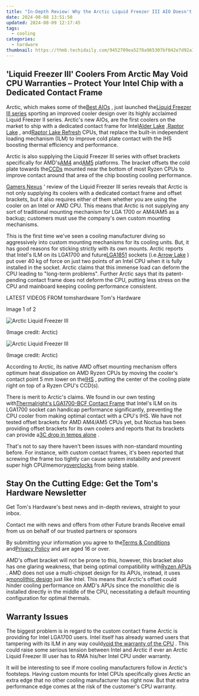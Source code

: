```yaml
---
title: "In-Depth Review: Why the Arctic Liquid Freezer III AIO Doesn't Meet Expectations"
date: 2024-08-08 13:51:50
updated: 2024-08-09 12:17:45
tags:
  - cooling
categories:
  - hardware
thumbnail: https://thmb.techidaily.com/9452709ea5278a965307bf042e7d92a12b881e1c879f75105867000ed51ea454.jpg
---
```


## 'Liquid Freezer III' Coolers From Arctic May Void CPU Warranties – Protect Your Intel Chip with a Dedicated Contact Frame

Arctic, which makes some of the[Best AIOs](https://www.tomshardware.com/best-picks/best-aio-coolers) , just launched the[Liquid Freezer III series](https://www.arctic.de/us/Liquid-Freezer-III-Series) sporting an improved cooler design over its highly acclaimed Liquid Freezer II series. Arctic's new AIOs, are the first coolers on the market to ship with a dedicated contact frame for Intel[Alder Lake](https://www.tomshardware.com/reviews/intel-core-i9-12900k-and-core-i5-12600k-review-retaking-the-gaming-crown) ,[Raptor Lake](https://www.tomshardware.com/reviews/intel-core-i9-13900k-i5-13600k-cpu-review) , and[Raptor Lake Refresh](https://www.tomshardware.com/news/intel-core-i9-14900k-cpu-review) CPUs, that replace the built-in independent loading mechanism (ILM) to improve cold plate contact with the IHS boosting thermal efficiency and performance.

 Arctic is also supplying the Liquid Freezer III series with offset brackets specifically for AMD's[AM4](https://www.tomshardware.com/best-picks/best-amd-b550-motherboards) and[AM5](https://www.tomshardware.com/features/x670-motherboard-overview) platforms. The bracket offsets the cold plate towards the[CCDs](https://www.tomshardware.com/news/amd-recycles-dual-chiplet-ryzen-7000-as-ryzen-5-7600x-cpus) mounted near the bottom of most Ryzen CPUs to improve contact around that area of the chip boosting cooling performance.

[Gamers Nexus](https://www.youtube.com/watch?v=zfffNRTOZCc) ' review of the Liquid Freezer III series reveals that Arctic is not only supplying its coolers with a dedicated contact frame and offset brackets, but it also requires either of them whether you are using the cooler on an Intel or AMD CPU. This means that Arctic is not supplying any sort of traditional mounting mechanism for LGA 1700 or AM4/AM5 as a backup; customers must use the company's own custom mounting mechanisms.

 This is the first time we've seen a cooling manufacturer diving so aggressively into custom mounting mechanisms for its cooling units. But, it has good reasons for sticking strictly with its own mounts. Arctic reports that Intel's ILM on its LGA1700 and future[LGA1851](https://www.tomshardware.com/news/intel-lga1851-socket-for-future-arrow-lake-cpus-detailed) sockets (i.e.[Arrow Lake](https://www.tomshardware.com/pc-components/cpus/intel-announces-arrow-lake-and-lunar-lake-will-arrive-in-2024-with-3-times-more-gpu-and-ai-acceleration-performance) ) put over 40 kg of force on just two points of an Intel CPU when it is fully installed in the socket. Arctic claims that this immense load can deform the CPU leading to "long-term problems". Further Arctic says that its patent-pending contact frame does not deform the CPU, putting less stress on the CPU and mainboard keeping cooling performance consistent.

 LATEST VIDEOS FROM tomshardware Tom's Hardware

 Image 1 of 2

![Arctic Liquid Freezer III](https://vanilla.futurecdn.net/cyclingnews/media/img/missing-image.svg)

 (Image credit: Arctic)

![Arctic Liquid Freezer III](https://vanilla.futurecdn.net/cyclingnews/media/img/missing-image.svg)

 (Image credit: Arctic)

 According to Arctic, its native AMD offset mounting mechanism offers optimum heat dissipation on AMD Ryzen CPUs by moving the cooler's contact point 5 mm lower on the[IHS](https://www.tomshardware.com/reviews/integrated-heat-spreader-ihs-definition,5747.html) , putting the center of the cooling plate right on top of a Ryzen CPU's CCD(s).

 There is merit to Arctic's claims. We found in our own testing with[Thermalright's LGA1700-BCF Contact Frame](https://www.tomshardware.com/reviews/thermalright-lga1700-bcf-contact-frame) that Intel's ILM on its LGA1700 socket can handicap performance significantly, preventing the CPU cooler from making optimal contact with a CPU's IHS. We have not tested offset brackets for AMD AM4/AM5 CPUs yet, but Noctua has been providing offset brackets for its own coolers and reports that its brackets can provide a[3C drop in temps alone](https://www.tomshardware.com/news/noctuas-offset-mounting-bars-can-lower-am5-cpu-temps) .

 That's not to say there haven't been issues with non-standard mounting before. For instance, with custom contact frames, it's been reported that screwing the frame too tightly can cause system instability and prevent super high CPU/memory[overclocks](https://www.tomshardware.com/how-to/how-to-overclock-a-cpu) from being stable.

## Stay On the Cutting Edge: Get the Tom's Hardware Newsletter

 Get Tom's Hardware's best news and in-depth reviews, straight to your inbox.

 Contact me with news and offers from other Future brands  Receive email from us on behalf of our trusted partners or sponsors

 By submitting your information you agree to the[Terms & Conditions](https://futureplc.com/terms-conditions/) and[Privacy Policy](https://futureplc.com/privacy-policy/) and are aged 16 or over.

 AMD's offset bracket will not be prone to this, however, this bracket also has one glaring weakness, that being optimal compatibility with[Ryzen APUs](https://www.tomshardware.com/pc-components/cpus/amd-launches-ryzen-8000g-phoenix-apus-brings-ai-to-the-desktop-pc-reveals-zen-4c-clocks-for-the-first-time) . AMD does not use a multi-chipset design for its APUs, instead, it uses a[monolithic design](https://www.tomshardware.com/news/amd-confirms-chiplet-designs-future-mobile-cpus) just like Intel. This means that Arctic's offset could hinder cooling performance on AMD's APUs since the monolithic die is installed directly in the middle of the CPU, necessitating a default mounting configuration for optimal thermals.

## Warranty Issues

 The biggest problem is in regard to the custom contact frame Arctic is providing for Intel LGA1700 users. Intel itself has already warned users that tampering with its ILM in any way could[void the warranty of the CPU](https://www.tomshardware.com/news/intel-comments-on-alder-lakes-warping-and-bending-issues-mods-void-warranty) . This could raise some serious tension between Intel and Arctic if ever an Arctic Liquid Freezer III user has to RMA his/her Intel CPU under warranty.

 It will be interesting to see if more cooling manufacturers follow in Arctic's footsteps. Having custom mounts for Intel CPUs specifically gives Arctic an extra edge that no other cooling manufacturer has right now. But that extra performance edge comes at the risk of the customer's CPU warranty.


<ins class="adsbygoogle"
     style="display:block"
     data-ad-format="autorelaxed"
     data-ad-client="ca-pub-7571918770474297"
     data-ad-slot="1223367746"></ins>



<ins class="adsbygoogle"
     style="display:block"
     data-ad-client="ca-pub-7571918770474297"
     data-ad-slot="8358498916"
     data-ad-format="auto"
     data-full-width-responsive="true"></ins>
